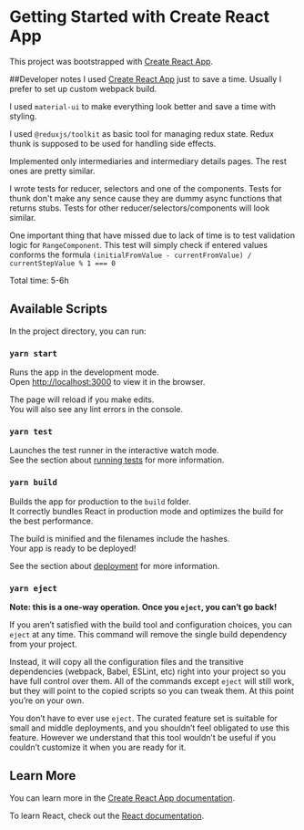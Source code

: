 # Getting Started with Create React App

This project was bootstrapped with [Create React App](https://github.com/facebook/create-react-app).

##Developer notes
I used [Create React App](https://github.com/facebook/create-react-app) just to save a time. Usually I prefer to set up custom webpack build.

I used `material-ui` to make everything look better and save a time with styling.

I used `@reduxjs/toolkit` as basic tool for managing redux state.
Redux thunk is supposed to be used for handling side effects.

Implemented only intermediaries and intermediary details pages. The rest ones are pretty similar.

I wrote tests for reducer, selectors and one of the components. Tests for thunk don't make any sence cause they are dummy async functions that returns stubs.
Tests for other reducer/selectors/components will look similar.

One important thing that have missed due to lack of time is to test validation logic for `RangeComponent`. This test will simply check if entered values conforms the formula `(initialFromValue - currentFromValue) / currentStepValue % 1 === 0`

Total time: 5-6h

## Available Scripts

In the project directory, you can run:

### `yarn start`

Runs the app in the development mode.\
Open [http://localhost:3000](http://localhost:3000) to view it in the browser.

The page will reload if you make edits.\
You will also see any lint errors in the console.

### `yarn test`

Launches the test runner in the interactive watch mode.\
See the section about [running tests](https://facebook.github.io/create-react-app/docs/running-tests) for more information.

### `yarn build`

Builds the app for production to the `build` folder.\
It correctly bundles React in production mode and optimizes the build for the best performance.

The build is minified and the filenames include the hashes.\
Your app is ready to be deployed!

See the section about [deployment](https://facebook.github.io/create-react-app/docs/deployment) for more information.

### `yarn eject`

**Note: this is a one-way operation. Once you `eject`, you can’t go back!**

If you aren’t satisfied with the build tool and configuration choices, you can `eject` at any time. This command will remove the single build dependency from your project.

Instead, it will copy all the configuration files and the transitive dependencies (webpack, Babel, ESLint, etc) right into your project so you have full control over them. All of the commands except `eject` will still work, but they will point to the copied scripts so you can tweak them. At this point you’re on your own.

You don’t have to ever use `eject`. The curated feature set is suitable for small and middle deployments, and you shouldn’t feel obligated to use this feature. However we understand that this tool wouldn’t be useful if you couldn’t customize it when you are ready for it.

## Learn More

You can learn more in the [Create React App documentation](https://facebook.github.io/create-react-app/docs/getting-started).

To learn React, check out the [React documentation](https://reactjs.org/).
